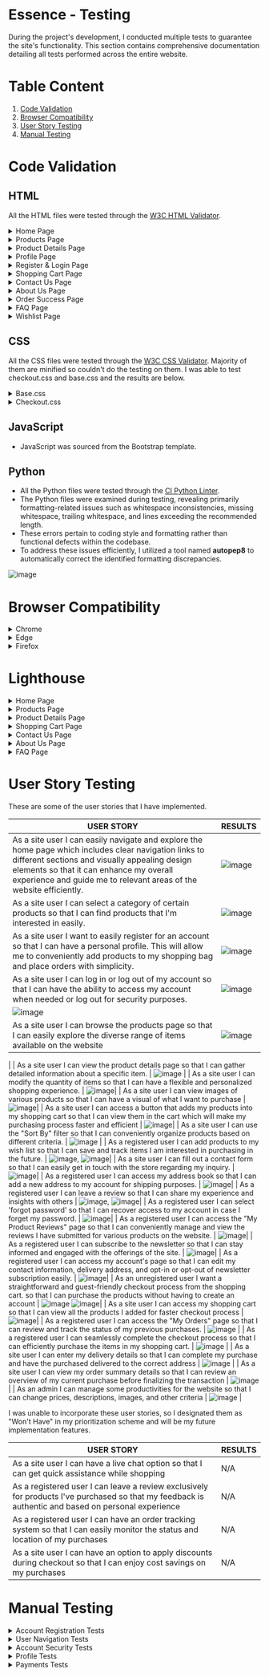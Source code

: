 # Essence - Testing

During the project's development, I conducted multiple tests to guarantee the site's functionality. This section contains comprehensive documentation detailing all tests performed across the entire website.

# Table Content
1. [Code Validation](#code-validation)
2. [Browser Compatibility](#browser-compatibility)
3. [User Story Testing](#user-story-testing)
4. [Manual Testing](#manual-testing)

# Code Validation

## HTML

All the HTML files were tested through the [W3C HTML Validator](https://validator.w3.org/). 

<details>

<summary>Home Page</summary>

![image](https://github.com/Rafz9Abz9/Essence/assets/126483536/7b8a55cd-c801-4943-897e-3624654e6769)

</details>

<details>

<summary>Products Page</summary>

![image](https://github.com/Rafz9Abz9/Essence/assets/126483536/d94cd2b0-95a9-4e87-bcd7-fc72993cea3f)

</details>

<details>

<summary>Product Details Page</summary>

![image](https://github.com/Rafz9Abz9/Essence/assets/126483536/202e4461-24ec-4f89-bf62-eb836ee57e78)

</details>

<details>

<summary>Profile Page</summary>

![image](https://github.com/Rafz9Abz9/Essence/assets/126483536/bdb2e70e-ea05-4021-8471-d1b56f67ab6d)

</details>

<details>

<summary>Register & Login Page</summary>

![image](https://github.com/Rafz9Abz9/Essence/assets/126483536/f0ba7704-985e-4b28-920c-d4de53b41a5b)

</details>

<details>

<summary>Shopping Cart Page</summary>

![image](https://github.com/Rafz9Abz9/Essence/assets/126483536/c7585a8e-636c-459c-b865-74ee8ccbd808)

</details>

<details>

<summary>Contact Us Page</summary>

![image](https://github.com/Rafz9Abz9/Essence/assets/126483536/f640dd5e-069b-4f95-8b78-714b969352e6)

</details>

<details>

<summary>About Us Page</summary>

![image](https://github.com/Rafz9Abz9/Essence/assets/126483536/f8478217-60c0-4d3b-be25-13fa38cc5092)

</details>

<details>

<summary>Order Success Page</summary>

![image](https://github.com/Rafz9Abz9/Essence/assets/126483536/3645dc12-1079-4595-8cef-64d4a7c31fcb)

</details>

<details>

<summary>FAQ Page</summary>

![image](https://github.com/Rafz9Abz9/Essence/assets/126483536/dfca8a31-de8c-42c8-94f3-94993cc60872)

</details>

<details>

<summary>Wishlist Page</summary>

![image](https://github.com/Rafz9Abz9/Essence/assets/126483536/d3aa4883-daca-410b-9ec0-5a6c2aef42e4)

</details>

## CSS

All the CSS files were tested through the [W3C CSS Validator](https://jigsaw.w3.org/css-validator/#validate_by_input). Majority of them are minified so couldn't do the testing on them. I was able to test checkout.css and base.css and the results are below.

<details>

<summary>Base.css</summary>

![image](https://github.com/Rafz9Abz9/Essence/assets/126483536/caa5fbbc-1534-4591-a450-50443abdf088)

</details>

<details>

<summary>Checkout.css</summary>

![image](https://github.com/Rafz9Abz9/Essence/assets/126483536/69f37faa-0bf1-464e-b57a-7ad16baf25c7)

</details>


## JavaScript

- JavaScript was sourced from the Bootstrap template.

## Python

- All the Python files were tested through the [CI Python Linter](https://pep8ci.herokuapp.com/).
- The Python files were examined during testing, revealing primarily formatting-related issues such as whitespace inconsistencies, missing whitespace, trailing whitespace, and lines exceeding the recommended length.
- These errors pertain to coding style and formatting rather than functional defects within the codebase.
- To address these issues efficiently, I utilized a tool named **autopep8** to automatically correct the identified formatting discrepancies.

![image](https://github.com/Rafz9Abz9/Essence/assets/126483536/12e6f3d6-f149-447b-ab6f-ae4b5081b779)


# Browser Compatibility

<details>

<summary>Chrome</summary>

![image](https://github.com/Rafz9Abz9/Essence/assets/126483536/05e023f3-0c7e-4862-a502-be1a4652631a)

</details>

<details>

<summary>Edge</summary>

![image](https://github.com/Rafz9Abz9/Essence/assets/126483536/93215dbe-d1d4-4f8e-8ce8-bfc8ef9e24b6)

</details>

<details>

<summary>Firefox</summary>

![image](https://github.com/Rafz9Abz9/Essence/assets/126483536/5bbffd7c-e5f8-4846-8f42-a4610ff334b7)

</details>

# Lighthouse

<details>

<summary>Home Page</summary>

![image](https://github.com/Rafz9Abz9/Essence/assets/126483536/9c61fa1a-74db-470c-86b4-88378c9a6eae)

</details>

<details>

<summary>Products Page</summary>

![image](https://github.com/Rafz9Abz9/Essence/assets/126483536/0c10e92f-7f56-4623-b8b3-43c02b96bfb3)

</details>

<details>

<summary>Product Details Page</summary>

![image](https://github.com/Rafz9Abz9/Essence/assets/126483536/b6617a8b-8006-4c84-b551-dfd13e7928e2)

</details>

<details>

<summary>Shopping Cart Page</summary>

![image](https://github.com/Rafz9Abz9/Essence/assets/126483536/02cfd41b-f51d-4aed-8226-43caea108b68)

</details>

<details>

<summary>Contact Us Page</summary>

![image](https://github.com/Rafz9Abz9/Essence/assets/126483536/149d1754-7c91-484f-9426-fa62e31aa018)

</details>

<details>

<summary>About Us Page</summary>

![image](https://github.com/Rafz9Abz9/Essence/assets/126483536/8d7eb697-c026-45e2-b916-c658bf6a80d2)

</details>

<details>

<summary>FAQ Page</summary>

![image](https://github.com/Rafz9Abz9/Essence/assets/126483536/47768aec-a22c-4ed7-a6ed-2d4e0d21c211)

</details>

# User Story Testing

These are some of the user stories that I have implemented.

| USER STORY                                                                                                   | RESULTS |
|--------------------------------------------------------------------------------------------------------------|---------|
| As a site user I can easily navigate and explore the home page which includes clear navigation links to different sections and visually appealing design elements so that it can enhance my overall experience and guide me to relevant areas of the website efficiently. | ![image](https://github.com/Rafz9Abz9/Essence/assets/126483536/68025ba0-9346-43df-a5b2-fa642e2daee0)|
| As a site user I can select a category of certain products so that I can find products that I'm interested in easily. |    ![image](https://github.com/Rafz9Abz9/Essence/assets/126483536/e620b84c-2bca-4f51-8897-75620130abd6)|
| As a site user I want to easily register for an account so that I can have a personal profile. This will allow me to conveniently add products to my shopping bag and place orders with simplicity. |  ![image](https://github.com/Rafz9Abz9/Essence/assets/126483536/0424d256-8e56-49bc-bb74-0179d360d125)|
| As a site user I can log in or log out of my account so that I can have the ability to access my account when needed or log out for security purposes. |  ![image](https://github.com/Rafz9Abz9/Essence/assets/126483536/6b5a3fc2-fc6b-4825-b9ed-faa489271b83)
 ![image](https://github.com/Rafz9Abz9/Essence/assets/126483536/c8c6b178-0fcb-4521-a901-01ba12255760)|
| As a site user I can browse the products page so that I can easily explore the diverse range of items available on the website | ![image](https://github.com/Rafz9Abz9/Essence/assets/126483536/16b421e0-11d3-4cff-bde8-0e427fc6e452)
 |
| As a site user I can view the product details page so that I can gather detailed information about a specific item. | ![image](https://github.com/Rafz9Abz9/Essence/assets/126483536/4c4aaa9b-edee-4ae1-a16d-bd2ed53092a0)
|
| As a site user I can modify the quantity of items so that I can have a flexible and personalized shopping experience. |    ![image](https://github.com/Rafz9Abz9/Essence/assets/126483536/405633b1-1cdb-4e05-bac5-37ec69fcf3d9)|
| As a site user I can view images of various products so that I can have a visual of what I want to purchase | ![image](https://github.com/Rafz9Abz9/Essence/assets/126483536/16b421e0-11d3-4cff-bde8-0e427fc6e452)|
| As a site user I can access a button that adds my products into my shopping cart so that I can view them in the cart which will make my purchasing process faster and efficient |    ![image](https://github.com/Rafz9Abz9/Essence/assets/126483536/77d5075e-905d-4c3f-a8f6-bec9371e9a28)|
| As a site user I can use the "Sort By" filter so that I can conveniently organize products based on different criteria. | ![image](https://github.com/Rafz9Abz9/Essence/assets/126483536/4de3d8e1-52f8-48ca-9612-c2d77ca0f011)
        |
| As a registered user I can add products to my wish list so that I can save and track items I am interested in purchasing in the future. |    ![image](https://github.com/Rafz9Abz9/Essence/assets/126483536/f51233f8-0245-4229-9ca6-7caf32a1498c), ![image](https://github.com/Rafz9Abz9/Essence/assets/126483536/72bc1b77-6fdf-4e23-a733-5a9a81d1de59)|
| As a site user I can fill out a contact form so that I can easily get in touch with the store regarding my inquiry. |   ![image](https://github.com/Rafz9Abz9/Essence/assets/126483536/f2360cec-2882-4f1d-8ba6-a1a614590a42)|
| As a registered user I can access my address book so that I can add a new address to my account for shipping purposes. |    ![image](https://github.com/Rafz9Abz9/Essence/assets/126483536/1b5b6f8b-bb7d-4af5-a054-812f7d10eba7)|
| As a registered user I can leave a review so that I can share my experience and insights with others |   ![image](https://github.com/Rafz9Abz9/Essence/assets/126483536/aa3a0718-82f7-479a-92b9-aa5a53ab254a), ![image](https://github.com/Rafz9Abz9/Essence/assets/126483536/1e7f76bc-37cb-4047-b1bd-72e54517e4a4)|
| As a registered user I can select 'forgot password' so that I can recover access to my account in case I forget my password. | ![image](https://github.com/Rafz9Abz9/Essence/assets/126483536/ff83746b-4c23-4890-a3a1-4a96d95799eb)|
| As a registered user I can access the "My Product Reviews" page so that I can conveniently manage and view the reviews I have submitted for various products on the website. |    ![image](https://github.com/Rafz9Abz9/Essence/assets/126483536/19171f47-65fe-4c5f-af44-4b4407bc6e89)|
| As a registered user I can subscribe to the newsletter so that I can stay informed and engaged with the offerings of the site. |   ![image](https://github.com/Rafz9Abz9/Essence/assets/126483536/e94373c6-d0d6-4242-a278-7098ab6eeed8)|
| As a registered user I can access my account's page so that I can edit my contact information, delivery address, and opt-in or opt-out of newsletter subscription easily. |  ![image](https://github.com/Rafz9Abz9/Essence/assets/126483536/076de158-778f-413c-8ebc-b6d21a4885bb)|
| As an unregistered user I want a straightforward and guest-friendly checkout process from the shopping cart. so that I can purchase the products without having to create an account |  ![image](https://github.com/Rafz9Abz9/Essence/assets/126483536/b4ac9d5b-962c-47c7-831f-328df1b71673) ![image](https://github.com/Rafz9Abz9/Essence/assets/126483536/1a9c6d3e-fa6c-4c12-87aa-5c9c9127272b)|
| As a site user I can access my shopping cart so that I can view all the products I added for faster checkout process |    ![image](https://github.com/Rafz9Abz9/Essence/assets/126483536/08eae49b-d1d9-4517-9673-9f6c1dabcc0e)|
| As a registered user I can access the "My Orders" page so that I can review and track the status of my previous purchases. |  ![image](https://github.com/Rafz9Abz9/Essence/assets/126483536/069e1d87-7adc-4db4-aab3-9c220fb40122)
       |
| As a registered user I can seamlessly complete the checkout process so that I can efficiently purchase the items in my shopping cart. |   ![image](https://github.com/Rafz9Abz9/Essence/assets/126483536/2e6f1ae1-3ba7-4bd8-b9d3-3fb391d439fc)
      |
| As a site user I can enter my delivery details so that I can complete my purchase and have the purchased delivered to the correct address |  ![image](https://github.com/Rafz9Abz9/Essence/assets/126483536/1a9c6d3e-fa6c-4c12-87aa-5c9c9127272b)       |
| As a site user I can view my order summary details so that I can review an overview of my current purchase before finalizing the transaction |    ![image](https://github.com/Rafz9Abz9/Essence/assets/126483536/b9b8eebd-3c75-420d-9461-301d10268626)
     |
| As an admin I can manage some productivities for the website so that I can change prices, descriptions, images, and other criteria | ![image](https://github.com/Rafz9Abz9/Essence/assets/126483536/68c62885-2f9b-45ce-bc12-62a698ae0d30)
        |


I was unable to incorporate these user stories, so I designated them as "Won't Have" in my prioritization scheme and will be my future implementation features.

| USER STORY                                                                     | RESULTS |
|--------------------------------------------------------------------------------|---------|
| As a site user I can have a live chat option so that I can get quick assistance while shopping | N/A |
| As a registered user I can leave a review exclusively for products I've purchased so that my feedback is authentic and based on personal experience | N/A |
| As a registered user I can have an order tracking system so that I can easily monitor the status and location of my purchases | N/A |
| As a site user I can have an option to apply discounts during checkout so that I can enjoy cost savings on my purchases | N/A |



# Manual Testing

<details>

<summary>Account Registration Tests</summary>

| Test                               | Result |
|------------------------------------|--------|
| User can create an account        | Pass   |
| Verified User can log into account| Pass   |
| User can log out of account       | Pass   |
| User is notified of logging in to account | Pass |
| User is notified of logging out of account| Pass |
| User receives email verification email| Fail   |

</details>

<details>

<summary>User Navigation Tests</summary>

| Test                                                   | Result |
|--------------------------------------------------------|--------|
| User can navigate to product                          | Pass   |
| User can access product details                       | Pass   |
| User can add a product to cart                        | Pass   |
| User can navigate back to products                    | Pass   |
| User can add additional products to cart              | Pass   |
| User can add multiple quantities of a product         | Pass   |
| User can navigate to cart                             | Pass   |
| Logged in User can navigate to the profile section of accounts | Pass |
| User can access their saved address information      | Pass   |
| User can access past orders                           | Pass   |
| User can access the contact page and form             | Pass   |
| All links on footer open to correct pages             | Pass   |
| All links on Heading Navigation open to correct option| Pass   |


</details>

<details>

<summary>Account Security Tests</summary>

| Test                                               | Result |
|----------------------------------------------------|--------|
| Unregistered user cannot access profile page      | Pass   |
| Registered user can access profile page           | Pass   |
| All users can access the contact form page       | Pass   |
| Unregistered user cannot leave a review on products | Pass |
| Registered user can leave a review on products   | Pass   |
| Unregistered user cannot add products to wishlist | Pass   |
| Registered user can add products to wishlist     | Pass   |

</details>

<details>

<summary>Profile Tests</summary>

| Test                                                   | Result |
|--------------------------------------------------------|--------|
| Unregistered user cannot access profile page           | Pass   |
| Registered user can access profile page                | Pass   |
| Registered user can see their details on the accounts information page | Pass |
| Registered user can update their first name            | Pass   |
| Registered user can update their last name             | Pass   |
| Registered user can update their email                 | Pass   |
| Registered user can navigate to their shipping information | Pass   |
| Registered user can update street address              | Pass   |
| Registered user can update city                        | Pass   |
| Registered user can update state/province              | Pass   |
| Registered user can update postcode                    | Pass   |
| Registered user can update country                     | Pass   |
| Registered user can subscribe to newsletter            | Pass   |
| Registered user can unsubscribe newsletter            | Pass   |

</details>

<details>

<summary>Payments Tests</summary>

| Test                                                  | Result |
|-------------------------------------------------------|--------|
| Unregistered User can successfully make a payment & order | Pass   |
| Registered User can successfully make a payment & order   | Pass   |
| All users receive an email confirmation of order          | Pass   |
| If payment is successful user will be redirected to order success page | Pass   |
| If order fails due to incorrect information being submitted order will not be submitted | Pass   |
| If there is an error when processing the order the site returns a 500 error without processing order | Pass   |

</details>


